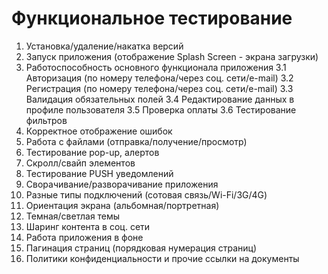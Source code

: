 # Функциональное тестирование

1. Установка/удаление/накатка версий
2. Запуск приложения (отображение Splash Screen - экрана загрузки)
3. Работоспособность основного функционала приложения
  3.1 Авторизация (по номеру телефона/через соц. сети/e-mail)
  3.2 Регистрация (по номеру телефона/через соц. сети/e-mail)
  3.3 Валидация обязательных полей
  3.4 Редактирование данных в профиле пользователя
  3.5 Проверка оплаты
  3.6 Тестирование фильтров
4. Корректное отображение ошибок
5. Работа с файлами (отправка/получение/просмотр)
6. Тестирование pop-up, алертов
7. Скролл/свайп элементов
8. Тестирование PUSH уведомлений
9. Сворачивание/разворачивание приложения
10. Разные типы подключений (сотовая связь/Wi-Fi/3G/4G)
11. Ориентация экрана (альбомная/портретная)
12. Темная/светлая темы
13. Шаринг контента в соц. сети
14. Работа приложения в фоне
15. Пагинация страниц (порядковая нумерация страниц)
16. Политики конфиденциальности и прочие ссылки на документы
